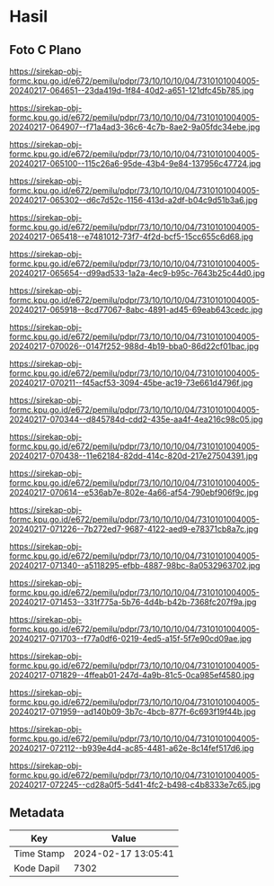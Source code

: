 # Hasil

## Foto C Plano

https://sirekap-obj-formc.kpu.go.id/e672/pemilu/pdpr/73/10/10/10/04/7310101004005-20240217-064651--23da419d-1f84-40d2-a651-121dfc45b785.jpg

https://sirekap-obj-formc.kpu.go.id/e672/pemilu/pdpr/73/10/10/10/04/7310101004005-20240217-064907--f71a4ad3-36c6-4c7b-8ae2-9a05fdc34ebe.jpg

https://sirekap-obj-formc.kpu.go.id/e672/pemilu/pdpr/73/10/10/10/04/7310101004005-20240217-065100--115c26a6-95de-43b4-9e84-137956c47724.jpg

https://sirekap-obj-formc.kpu.go.id/e672/pemilu/pdpr/73/10/10/10/04/7310101004005-20240217-065302--d6c7d52c-1156-413d-a2df-b04c9d51b3a6.jpg

https://sirekap-obj-formc.kpu.go.id/e672/pemilu/pdpr/73/10/10/10/04/7310101004005-20240217-065418--e7481012-73f7-4f2d-bcf5-15cc655c6d68.jpg

https://sirekap-obj-formc.kpu.go.id/e672/pemilu/pdpr/73/10/10/10/04/7310101004005-20240217-065654--d99ad533-1a2a-4ec9-b95c-7643b25c44d0.jpg

https://sirekap-obj-formc.kpu.go.id/e672/pemilu/pdpr/73/10/10/10/04/7310101004005-20240217-065918--8cd77067-8abc-4891-ad45-69eab643cedc.jpg

https://sirekap-obj-formc.kpu.go.id/e672/pemilu/pdpr/73/10/10/10/04/7310101004005-20240217-070026--0147f252-988d-4b19-bba0-86d22cf01bac.jpg

https://sirekap-obj-formc.kpu.go.id/e672/pemilu/pdpr/73/10/10/10/04/7310101004005-20240217-070211--f45acf53-3094-45be-ac19-73e661d4796f.jpg

https://sirekap-obj-formc.kpu.go.id/e672/pemilu/pdpr/73/10/10/10/04/7310101004005-20240217-070344--d845784d-cdd2-435e-aa4f-4ea216c98c05.jpg

https://sirekap-obj-formc.kpu.go.id/e672/pemilu/pdpr/73/10/10/10/04/7310101004005-20240217-070438--11e62184-82dd-414c-820d-217e27504391.jpg

https://sirekap-obj-formc.kpu.go.id/e672/pemilu/pdpr/73/10/10/10/04/7310101004005-20240217-070614--e536ab7e-802e-4a66-af54-790ebf906f9c.jpg

https://sirekap-obj-formc.kpu.go.id/e672/pemilu/pdpr/73/10/10/10/04/7310101004005-20240217-071226--7b272ed7-9687-4122-aed9-e78371cb8a7c.jpg

https://sirekap-obj-formc.kpu.go.id/e672/pemilu/pdpr/73/10/10/10/04/7310101004005-20240217-071340--a5118295-efbb-4887-98bc-8a0532963702.jpg

https://sirekap-obj-formc.kpu.go.id/e672/pemilu/pdpr/73/10/10/10/04/7310101004005-20240217-071453--331f775a-5b76-4d4b-b42b-7368fc207f9a.jpg

https://sirekap-obj-formc.kpu.go.id/e672/pemilu/pdpr/73/10/10/10/04/7310101004005-20240217-071703--f77a0df6-0219-4ed5-a15f-5f7e90cd09ae.jpg

https://sirekap-obj-formc.kpu.go.id/e672/pemilu/pdpr/73/10/10/10/04/7310101004005-20240217-071829--4ffeab01-247d-4a9b-81c5-0ca985ef4580.jpg

https://sirekap-obj-formc.kpu.go.id/e672/pemilu/pdpr/73/10/10/10/04/7310101004005-20240217-071959--ad140b09-3b7c-4bcb-877f-6c693f19f44b.jpg

https://sirekap-obj-formc.kpu.go.id/e672/pemilu/pdpr/73/10/10/10/04/7310101004005-20240217-072112--b939e4d4-ac85-4481-a62e-8c14fef517d6.jpg

https://sirekap-obj-formc.kpu.go.id/e672/pemilu/pdpr/73/10/10/10/04/7310101004005-20240217-072245--cd28a0f5-5d41-4fc2-b498-c4b8333e7c65.jpg


## Metadata

| Key        | Value               |
| ---------- | ------------------- |
| Time Stamp | 2024-02-17 13:05:41 |
| Kode Dapil | 7302                |



